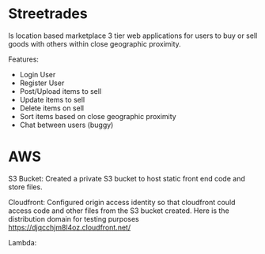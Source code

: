 # Streetrades
Is location based marketplace 3 tier web applications for users to buy or sell goods with others within close geographic proximity.

Features:
- Login User
- Register User
- Post/Upload items to sell
- Update items to sell
- Delete items on sell
- Sort items based on close geographic proximity
- Chat between users (buggy)

# AWS 

S3 Bucket: Created a private S3 bucket to host static front end code and store files.

Cloudfront: Configured origin access identity so that cloudfront could access code and other files from the S3 bucket created.  Here is the distribution domain for testing purposes https://djqcchjm8l4oz.cloudfront.net/

Lambda: 
